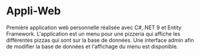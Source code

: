# Appli-Web
Première application web personnelle réalisée avec C#,.NET 9 et Entity Framework. 
L'application est un menu pour une pizzeria qui affiche les différentes pizzas qui sont sur la base de données.
Une interface admin afin de modifier la base de données et l'affichage du menu est disponible.
